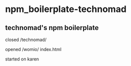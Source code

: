 # npm_boilerplate-technomad
## technomad's npm boilerplate

closed /technomad/

opened /womio/
  index.html

started on karen
